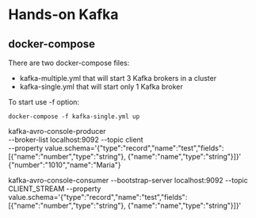 # Hands-on Kafka

## docker-compose

There are two docker-compose files:

* kafka-multiple.yml that will start 3 Kafka brokers in a cluster
* kafka-single.yml that will start only 1 Kafka broker

To start use -f option:

````
docker-compose -f kafka-single.yml up
````


kafka-avro-console-producer \
    --broker-list localhost:9092 --topic client \
    --property value.schema='{"type":"record","name":"test","fields":[{"name":"number","type":"string"}, {"name":"name","type":"string"}]}'
{"number":"1010","name":"Maria"}


kafka-avro-console-consumer --bootstrap-server localhost:9092 --topic CLIENT_STREAM --property value.schema='{"type":"record","name":"test","fields":[{"name":"number","type":"string"}, {"name":"name","type":"string"}]}'
